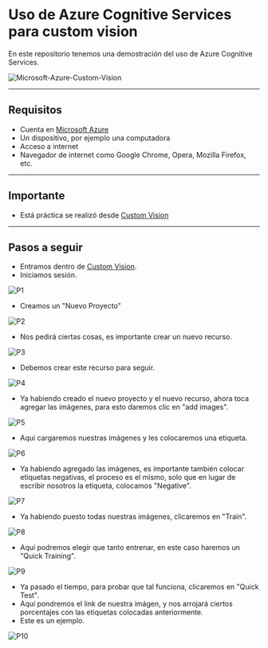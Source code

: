 # Uso de Azure Cognitive Services para custom vision
En este repositorio tenemos una demostración del uso de Azure Cognitive Services.

![Microsoft-Azure-Custom-Vision](https://connectoricons-prod.azureedge.net/releases/v1.0.1549/1.0.1549.2680/cognitiveservicescustomvision/icon.png)

---

## Requisitos
- Cuenta en [Microsoft Azure](https://portal.azure.com)
- Un dispositivo, por ejemplo una computadora
- Acceso a internet
- Navegador de internet como Google Chrome, Opera, Mozilla Firefox, etc.

---

## Importante
- Está práctica se realizó desde [Custom Vision](https://www.customvision.ai/)

---

## Pasos a seguir
- Entramos dentro de [Custom Vision](https://www.customvision.ai/).
- Iniciamos sesión.

![P1](https://github.com/DagonNR/Cognitive-Services-Custom-Vision/blob/main/images/P1.PNG)

- Creamos un "Nuevo Proyecto"

![P2](https://github.com/DagonNR/Cognitive-Services-Custom-Vision/blob/main/images/P2.PNG)

- Nos pedirá ciertas cosas, es importante crear un nuevo recurso.

![P3](https://github.com/DagonNR/Cognitive-Services-Custom-Vision/blob/main/images/P3.PNG)

- Debemos crear este recurso para seguir.

![P4](https://github.com/DagonNR/Cognitive-Services-Custom-Vision/blob/main/images/P4.PNG)

- Ya habiendo creado el nuevo proyecto y el nuevo recurso, ahora toca agregar las imágenes, para esto daremos clic en "add images".

![P5](https://github.com/DagonNR/Cognitive-Services-Custom-Vision/blob/main/images/P5.PNG)

- Aqui cargaremos nuestras imágenes y les colocaremos una etiqueta.

![P6](https://github.com/DagonNR/Cognitive-Services-Custom-Vision/blob/main/images/P6.PNG)

- Ya habiendo agregado las imágenes, es importante también colocar etiquetas negativas, el proceso es el mismo, solo que en lugar de escribir nosotros la etiqueta, colocamos "Negative".

![P7](https://github.com/DagonNR/Cognitive-Services-Custom-Vision/blob/main/images/P7.PNG)

- Ya habiendo puesto todas nuestras imágenes, clicaremos en "Train".

![P8](https://github.com/DagonNR/Cognitive-Services-Custom-Vision/blob/main/images/P8.PNG)

- Aquí podremos elegir que tanto entrenar, en este caso haremos un "Quick Training".

![P9](https://github.com/DagonNR/Cognitive-Services-Custom-Vision/blob/main/images/P9.PNG)

- Ya pasado el tiempo, para probar que tal funciona, clicaremos en "Quick Test".
- Aquí pondremos el link de nuestra imágen, y nos arrojará ciertos porcentajes con las etiquetas colocadas anteriormente.
- Este es un ejemplo.

![P10](https://github.com/DagonNR/Cognitive-Services-Custom-Vision/blob/main/images/P10.PNG)
